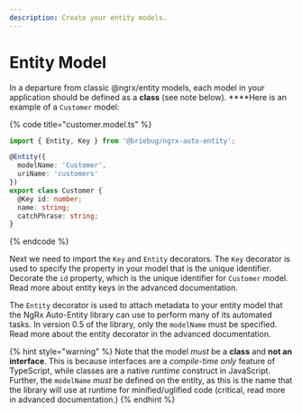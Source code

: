 ```yaml
---
description: Create your entity models.
---
```


# Entity Model

In a departure from classic @ngrx/entity models, each model in your application should be defined as a **class** \(see note below\). ****Here is an example of a `Customer` model:

{% code title="customer.model.ts" %}
```typescript
import { Entity, Key } from '@briebug/ngrx-auto-entity';

@Entity({
  modelName: 'Customer',
  uriName: 'customers'
})
export class Customer {
  @Key id: number;
  name: string;
  catchPhrase: string;
}
```
{% endcode %}

Next we need to import the `Key` and `Entity` decorators. The `Key` decorator is used to specify the property in your model that is the unique identifier. Decorate the `id` property, which is the unique identifier for `Customer` model. Read more about entity keys in the advanced documentation.

The `Entity` decorator is used to attach metadata to your entity model that the NgRx Auto-Entity library can use to perform many of its automated tasks. In version 0.5 of the library, only the `modelName` must be specified. Read more about the entity decorator in the advanced documentation.

{% hint style="warning" %}
Note that the model _must_ be a **class** and **not an interface**. This is because interfaces are a _compile-time only_ feature of TypeScript, while classes are a native _runtime_ construct in JavaScript. Further, the `modelName` _must_ be defined on the entity, as this is the name that the library will use at runtime for minified/uglified code \(critical, read more in advanced documentation.\)
{% endhint %}

